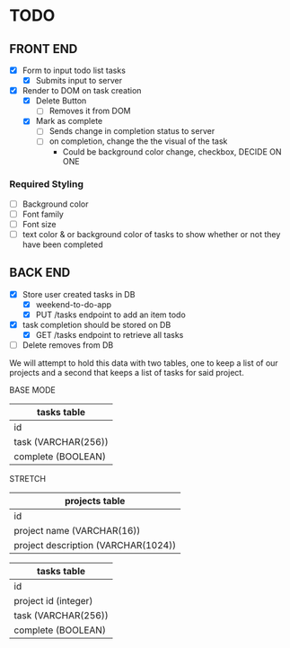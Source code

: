 # TODO

## FRONT END

- [x] Form to input todo list tasks
  - [x] Submits input to server
- [x] Render to DOM on task creation
  - [x] Delete Button
    - [ ] Removes it from DOM
  - [x] Mark as complete
    - [ ] Sends change in completion status to server
    - [ ] on completion, change the the visual of the task
      - Could be background color change, checkbox, DECIDE ON ONE

### Required Styling

- [ ] Background color
- [ ] Font family
- [ ] Font size
- [ ] text color & or background color of tasks to show whether or not they have been completed

## BACK END

- [x] Store user created tasks in DB
  - [x] weekend-to-do-app
  - [x] PUT /tasks endpoint to add an item todo
- [x] task completion should be stored on DB
  - [x] GET /tasks endpoint to retrieve all tasks
- [ ] Delete removes from DB

We will attempt to hold this data with two tables, one to keep a list of our projects and a second that keeps a list of tasks for said project.

BASE MODE

| tasks table         |
| ------------------- |
| id                  |
| task (VARCHAR(256)) |
| complete (BOOLEAN)  |

STRETCH

| projects table                      |
| ----------------------------------- |
| id                                  |
| project name (VARCHAR(16))          |
| project description (VARCHAR(1024)) |

| tasks table          |
| -------------------- |
| id                   |
| project id (integer) |
| task (VARCHAR(256))  |
| complete (BOOLEAN)   |
